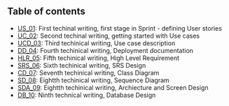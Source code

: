 ## Table of contents

* [US_01](US_01.pdf): First techinal writing, first stage in Sprint - defining User stories
* [UC_02](UC_02.pdf): Second techinal writing, getting started with Use cases
* [UCD_03](UCD_03.pdf): Third techinical writing, Use case description
* [DD_04](): Fourth techinical writing, Deployment documentation
* [HLR_05](HLR_05.pdf): Fifth techinical writing, High Level Requirement
* [SRS_06](): Sixth techinical writing, SRS Design
* [CD_07](): Seventh techinical writing, Class Diagram
* [SD_08](): Eightth techinical writing, Sequence Diagram
* [SDA_09](): Eightth techinical writing, Archiecture and Screen Design
* [DB_10](DB_10.pdf): Ninth technical writing, Database Design 

